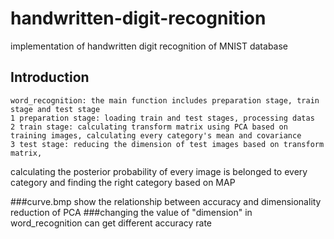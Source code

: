 # handwritten-digit-recognition
implementation of handwritten digit recognition of MNIST database

## Introduction
    word_recognition: the main function includes preparation stage, train stage and test stage
    1 preparation stage: loading train and test stages, processing datas
    2 train stage: calculating transform matrix using PCA based on training images, calculating every category's mean and covariance
    3 test stage: reducing the dimension of test images based on transform matrix, 
calculating the posterior probability of every image is belonged to every category and finding the right category based on MAP

###curve.bmp show the relationship between accuracy and dimensionality reduction of PCA
###changing the value of "dimension" in word_recognition can get different accuracy rate


